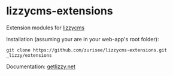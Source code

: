 # lizzycms-extensions
Extension modules for [lizzycms](https://github.com/zurisee/lizzycms)

Installation (assuming your are in your web-app's root folder):

  ``git clone https://github.com/zurisee/lizzycms-extensions.git _lizzy/extensions``
 
Documentation: [getlizzy.net](https://getlizzy.net/macros/extensions/)
